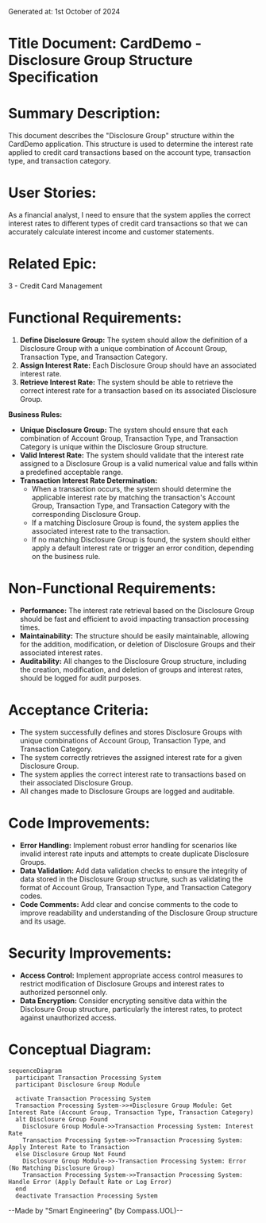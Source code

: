 Generated at: 1st October of 2024

# **Title Document:** CardDemo - Disclosure Group Structure Specification

# **Summary Description:**

This document describes the "Disclosure Group" structure within the CardDemo application. This structure is used to determine the interest rate applied to credit card transactions based on the account type, transaction type, and transaction category. 

# **User Stories:**

As a financial analyst, I need to ensure that the system applies the correct interest rates to different types of credit card transactions so that we can accurately calculate interest income and customer statements.

# **Related Epic:**
3 - Credit Card Management

# **Functional Requirements:**

1. **Define Disclosure Group:** The system should allow the definition of a Disclosure Group with a unique combination of Account Group, Transaction Type, and Transaction Category.
2. **Assign Interest Rate:** Each Disclosure Group should have an associated interest rate.
3. **Retrieve Interest Rate:** The system should be able to retrieve the correct interest rate for a transaction based on its associated Disclosure Group.

**Business Rules:**

* **Unique Disclosure Group:** The system should ensure that each combination of Account Group, Transaction Type, and Transaction Category is unique within the Disclosure Group structure.
* **Valid Interest Rate:** The system should validate that the interest rate assigned to a Disclosure Group is a valid numerical value and falls within a predefined acceptable range.
* **Transaction Interest Rate Determination:**
    * When a transaction occurs, the system should determine the applicable interest rate by matching the transaction's Account Group, Transaction Type, and Transaction Category with the corresponding Disclosure Group.
    * If a matching Disclosure Group is found, the system applies the associated interest rate to the transaction.
    * If no matching Disclosure Group is found, the system should either apply a default interest rate or trigger an error condition, depending on the business rule.

# **Non-Functional Requirements:**

* **Performance:** The interest rate retrieval based on the Disclosure Group should be fast and efficient to avoid impacting transaction processing times.
* **Maintainability:**  The structure should be easily maintainable, allowing for the addition, modification, or deletion of Disclosure Groups and their associated interest rates.
* **Auditability:** All changes to the Disclosure Group structure, including the creation, modification, and deletion of groups and interest rates, should be logged for audit purposes.

# **Acceptance Criteria:**

* The system successfully defines and stores Disclosure Groups with unique combinations of Account Group, Transaction Type, and Transaction Category.
* The system correctly retrieves the assigned interest rate for a given Disclosure Group.
* The system applies the correct interest rate to transactions based on their associated Disclosure Group.
* All changes made to Disclosure Groups are logged and auditable.

# **Code Improvements:**

* **Error Handling:** Implement robust error handling for scenarios like invalid interest rate inputs and attempts to create duplicate Disclosure Groups.
* **Data Validation:** Add data validation checks to ensure the integrity of data stored in the Disclosure Group structure, such as validating the format of Account Group, Transaction Type, and Transaction Category codes.
* **Code Comments:** Add clear and concise comments to the code to improve readability and understanding of the Disclosure Group structure and its usage.

# **Security Improvements:**

* **Access Control:** Implement appropriate access control measures to restrict modification of Disclosure Groups and interest rates to authorized personnel only.
* **Data Encryption:** Consider encrypting sensitive data within the Disclosure Group structure, particularly the interest rates, to protect against unauthorized access.

# **Conceptual Diagram:**

```mermaid
sequenceDiagram
  participant Transaction Processing System
  participant Disclosure Group Module

  activate Transaction Processing System
  Transaction Processing System->>+Disclosure Group Module: Get Interest Rate (Account Group, Transaction Type, Transaction Category)
  alt Disclosure Group Found
    Disclosure Group Module->>Transaction Processing System: Interest Rate
    Transaction Processing System->>Transaction Processing System: Apply Interest Rate to Transaction
  else Disclosure Group Not Found
    Disclosure Group Module->>-Transaction Processing System: Error (No Matching Disclosure Group)
    Transaction Processing System->>Transaction Processing System: Handle Error (Apply Default Rate or Log Error)
  end
  deactivate Transaction Processing System
```

--Made by "Smart Engineering" (by Compass.UOL)--
